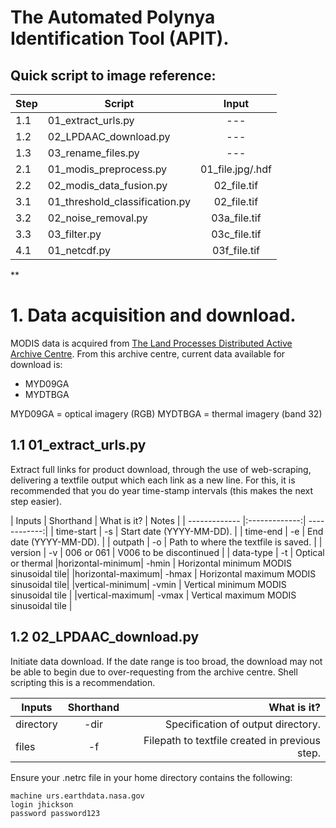 # The Automated Polynya Identification Tool (APIT).

## Quick script to image reference:
|Step | Script | Input |
|----|---------|:-------:|
|1.1    | 01_extract_urls.py            | ---   |
|1.2    | 02_LPDAAC_download.py         | ---   |
|1.3    | 03_rename_files.py            | ---   |
|2.1    | 01_modis_preprocess.py        | 01_file.jpg/.hdf |
|2.2    | 02_modis_data_fusion.py       | 02_file.tif |
|3.1    | 01_threshold_classification.py| 02_file.tif |
|3.2    | 02_noise_removal.py           | 03a_file.tif |
|3.3    | 03_filter.py                  | 03c_file.tif |
|4.1    | 01_netcdf.py                  | 03f_file.tif      |
**
# 1. Data acquisition and download.
MODIS data is acquired from [The Land Processes Distributed Active Archive Centre](https://lpdaac.usgs.gov/ "LPDAAC").
From this archive centre, current data available for download is:
* MYD09GA
* MYDTBGA

MYD09GA = optical imagery (RGB)
MYDTBGA = thermal imagery (band 32)

## 1.1 01_extract_urls.py
Extract full links for product download, through the use of web-scraping, delivering a textfile output which each link as a new line.
For this, it is recommended that you do year time-stamp intervals (this makes the next step easier). 

| Inputs        | Shorthand     | What is it?  | Notes |
| ------------- |:-------------:| ------------:|
| time-start     |       -s      | Start date (YYYY-MM-DD). |
| time-end       |       -e      | End date (YYYY-MM-DD). |
| outpath       |       -o      |    Path to where the textfile is saved. |
| version       |       -v      |    006 or 061 | V006 to be discontinued |
| data-type |           -t |        Optical or thermal
|horizontal-minimum|    -hmin | Horizontal minimum MODIS sinusoidal tile|
|horizontal-maximum|    -hmax | Horizontal maximum MODIS sinusoidal tile|
|vertical-minimum|      -vmin | Vertical minimum MODIS sinusoidal tile |
|vertical-maximum|      -vmax | Vertical maximum MODIS sinusoidal tile |

## 1.2 02_LPDAAC_download.py
Initiate data download. If the date range is too broad, the download may not be able to begin due to over-requesting from the archive centre. Shell scripting this is a recommendation.

| Inputs        | Shorthand     | What is it?  |
| ------------- |:-------------:| ------------:|
| directory     |       -dir      | Specification of output directory. |
| files       |       -f      | Filepath to textfile created in previous step. |

Ensure your .netrc file in your home directory contains the following:
```
machine urs.earthdata.nasa.gov
login jhickson
password password123
```


